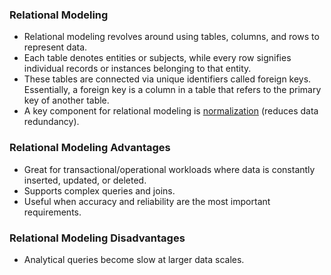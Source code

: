 ### Relational Modeling
- Relational modeling revolves around using tables, columns, and rows to represent data. 
- Each table denotes entities or subjects, while every row signifies individual records or instances belonging to that entity. 
- These tables are connected via unique identifiers called foreign keys. Essentially, a foreign key is a column in a table that refers to the primary key of another table. 
- A key component for relational modeling is [normalization](normalisation.md) (reduces data redundancy).

### Relational Modeling Advantages
- Great for transactional/operational workloads where data is constantly inserted, updated, or deleted.
- Supports complex queries and joins.
- Useful when accuracy and reliability are the most important requirements.

### Relational Modeling Disadvantages
- Analytical queries become slow at larger data scales.


